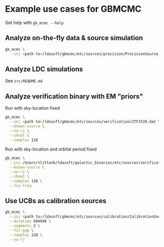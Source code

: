# Example use cases for GBMCMC
Get help with `gb_mcmc --help`

## Analyze on-the-fly data & source simulation
```bash
gb_mcmc \
  --inj <path to>/ldasoft/gbmcmc/etc/sources/precision/PrecisionSource_0.txt
```

## Analyze LDC simulations
See `src/README.md`

## Analyze verification binary with EM "priors"
Run with sky-location fixed
```bash
gb_mcmc \
  --inj <path to>/ldasoft/gbmcmc/etc/sources/verification/ZTF1539.dat \
  --known-source \
  --no-rj \
  --cheat \
  --samples 128
```

Run with sky-location and orbital period fixed
```bash
gb_mcmc \
  --inj /Users/tlittenb/ldasoft/galactic_binaries/etc/sources/verification/ZTF1539_tides.dat \
  --known-source \
  --no-rj \
  --cheat \
  --samples 128 \
  --fix-freq
```

## Use UCBs as calibration sources
```bash
gb_mcmc \
  --inj <path to>/ldasoft/gbmcmc/etc/sources/calibration/CalibrationSource_0.txt \
  --duration 604948 \
  --segments 2 \
  --fit-gap \
  --samples 128 \
  --no-rj
```
